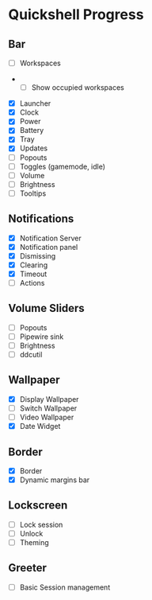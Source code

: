 # Quickshell Progress

## Bar

- [ ] Workspaces
- - [ ] Show occupied workspaces
- [x] Launcher
- [x] Clock
- [x] Power
- [x] Battery
- [x] Tray
- [x] Updates
- [ ] Popouts
- [ ] Toggles (gamemode, idle)
- [ ] Volume
- [ ] Brightness
- [ ] Tooltips

## Notifications

- [x] Notification Server
- [x] Notification panel
- [x] Dismissing
- [x] Clearing
- [x] Timeout
- [ ] Actions

## Volume Sliders

- [ ] Popouts
- [ ] Pipewire sink
- [ ] Brightness
- [ ] ddcutil

## Wallpaper

- [x] Display Wallpaper
- [ ] Switch Wallpaper
- [ ] Video Wallpaper
- [x] Date Widget

## Border

- [x] Border
- [x] Dynamic margins bar

## Lockscreen

- [ ] Lock session
- [ ] Unlock
- [ ] Theming

## Greeter

- [ ] Basic Session management

